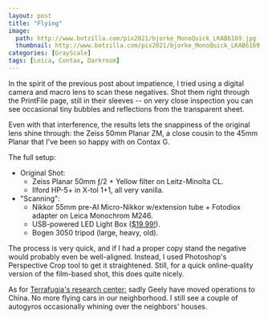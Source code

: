 ```yaml
---
layout: post
title: "Flying"
image:
  path: http://www.botzilla.com/pix2021/bjorke_MonoQuick_LKAB6169.jpg
  thumbnail: http://www.botzilla.com/pix2021/bjorke_MonoQuick_LKAB6169.jpg
categories: [GrayScale]
tags: [Leica, Contax, Darkroom]
---
```


In the spirit of the previous post about impatience, I tried using a digital camera and macro lens to scan these negatives. Shot them right through the PrintFile page, still in their sleeves -- on very close inspection you can see occasional tiny bubbles and reflections from the transparent sheet.

Even with that interference, the results lets the snappiness of the original lens shine through: the Zeiss 50mm Planar ZM, a close cousin to the 45mm Planar that I've been so happy with on Contax G.

The full setup:
<!--more-->

* Original Shot:
  -  Zeiss Planar 50mm ƒ/2 + Yellow filter on Leitz-Minolta CL.
  -  Ilford HP-5+ in X-tol 1+1, all very vanilla.
* "Scanning":
  -  Nikkor 55mm pre-AI Micro-Nikkor w/extension tube + Fotodiox adapter on Leica Monochrom M246.
  -  USB-powered LED Light Box (<a href="https://www.amazon.com/gp/product/B01EBA8ZX8/ref=ppx_yo_dt_b_search_asin_title?ie=UTF8&psc=1">$19.99!</a>).
  -  Bogen 3050 tripod (large, heavy, old).

The process is very quick, and if I had a proper copy stand the negative would probably even be well-aligned. Instead, I used Photoshop's Perspective Crop tool to get it straightened. Still, for a quick online-quality version of the film-based shot, this does quite nicely.

As for <a href="Terrafugia">Terrafugia's research center:</a> sadly Geely have moved operations to China. No more flying cars in our neighborhood. I still see a couple of autogyros occasionally whining over the neighbors' houses.

